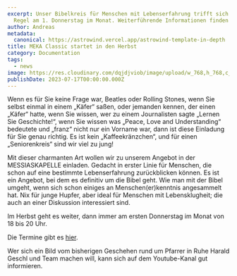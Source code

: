 ```yaml
---
excerpt: Unser Bibelkreis für Menschen mit Lebenserfahrung trifft sich in der
  Regel am 1. Donnerstag im Monat. Weiterführende Informationen finden Sie <a class="text-muted underline  font-medium" href="/angebote#mekaclassic">hier</a>.
author: Andreas
metadata:
  canonical: https://astrowind.vercel.app/astrowind-template-in-depth
title: MEKA Classic startet in den Herbst
category: Documentation
tags:
  - news
image: https://res.cloudinary.com/dqjdjviob/image/upload/w_768,h_768,c_lfill,f_auto/v1714831210/Homepage/Angebote/Mekaclassic_lfe4yz
publishDate: 2023-07-17T00:00:00.000Z
---
```


Wenn es für Sie keine Frage war, Beatles oder Rolling Stones, wenn Sie selbst einmal in einem „Käfer“ saßen, oder jemanden kennen, der einen „Käfer“ hatte, wenn Sie wissen, wer zu einem Journalisten sagte „Lernen Sie Geschichte!“, wenn Sie wissen was „Peace, Love and Understanding“ bedeutete und „franz“ nicht nur ein Vorname war, dann ist diese Einladung für Sie genau richtig. Es ist kein „Kaffeekränzchen“, und für einen „Seniorenkreis“ sind wir viel zu jung!

Mit dieser charmanten Art wollen wir zu unserem Angebot in der MESSIASKAPELLE einladen. Gedacht in erster Linie für Menschen, die schon auf eine bestimmte Lebenserfahrung zurückblicken können.
Es ist ein Angebot, bei dem es definitiv um die Bibel geht. Wie man mit der Bibel umgeht, wenn sich schon einiges an Menschen(er)kenntnis angesammelt hat. Nix für junge Hupfer, aber ideal für Menschen mit Lebensklugheit; die auch an einer Diskussion interessiert sind.

Im Herbst geht es weiter, dann immer am ersten Donnerstag im Monat von 18 bis 20 Uhr.

Die Termine gibt es <a class="text-muted underline  font-medium" href="/angebote#mekaclassic">hier</a>.

Wer sich ein Bild vom bisherigen Geschehen rund um Pfarrer in Ruhe Harald Geschl und Team machen will, kann sich auf dem Youtube-Kanal gut informieren.
